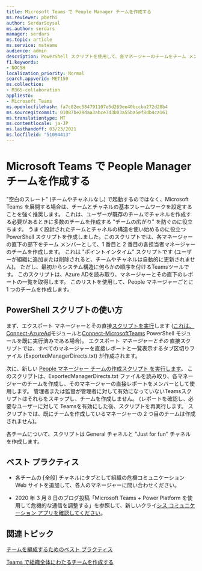```yaml
---
title: Microsoft Teams で People Manager チームを作成する
ms.reviewer: pbethi
author: SerdarSoysal
ms.author: serdars
manager: serdars
ms.topic: article
ms.service: msteams
audience: admin
description: PowerShell スクリプトを使用して、各マネージャーのチームをチーム メンバーとして直接作成する方法について説明します。
f1.keywords:
- NOCSH
localization_priority: Normal
search.appverid: MET150
ms.collection:
- M365-collaboration
appliesto:
- Microsoft Teams
ms.openlocfilehash: fa7c82ec584791107e5d269ee40bccba272d20b4
ms.sourcegitcommit: 01087be29daa3abce7d3b03a55ba5ef8db4ca161
ms.translationtype: MT
ms.contentlocale: ja-JP
ms.lasthandoff: 03/23/2021
ms.locfileid: "51094413"
---
```

# <a name="create-people-manager-teams-in-microsoft-teams"></a>Microsoft Teams で People Manager チームを作成する


"空白のスレート" (チームやチャネルなし) で起動するのではなく、Microsoft Teams を展開する場合は、チームとチャネルの基本フレームワークを設定することを強く推奨します。 これは、ユーザーが既存のチームでチャネルを作成する必要があるときに多数のチームを作成する "チームの広がり" を防ぐのに役立ちます。 うまく設計されたチームとチャネルの構造を使い始めるのに役立つ PowerShell スクリプトを作成しました。このスクリプトでは、各マネージャーの直下の部下をチーム メンバーとして、1 番目と 2 番目の各担当者マネージャーのチームを作成します。 これは "ポイントインタイム" スクリプトです (ユーザーが組織に追加または削除されると、チームやチャネルは自動的に更新されません)。 ただし、最初からシステム構造に何らかの順序を付けるTeamsツールです。 このスクリプトは、Azure ADを読み取り、マネージャーとその直下のレポートの一覧を取得します。 このリストを使用して、People マネージャーごとに 1 つのチームを作成します。 

## <a name="how-to-use-the-powershell-script"></a>PowerShell スクリプトの使い方 

まず、エクスポート マネージャーとその直接[スクリプトを実行](scripts/powershell-script-create-teams-from-managers-export-managers.md)します ([これは、Connect-AzureAd](/powershell/module/azuread/connect-azuread?view=azureadps-2.0)モジュールと[Connect-MicrosoftTeams](/powershell/module/teams/connect-microsoftteams?view=teams-ps) PowerShell モジュールを既に実行済みである場合)。 エクスポート *マネージャーとその* 直接スクリプトでは、すべてのマネージャーを直接レポートと一覧表示するタブ区切りファイル (ExportedManagerDirects.txt) が作成されます。 

次に、新しい [People マネージャー チームの作成スクリプト を実行します](scripts/powershell-script-create-teams-from-managers-new-teams.md)。 このスクリプトは、ExportedManagerDirects.txt ファイルを読み取り、各マネージャーのチームを作成し、そのマネージャーの直接レポートをメンバーとして使用します。 管理者または監督が管理者に対して有効になっていないTeamsスクリプトはそれらをスキップし、チームを作成しません。 (レポートを確認し、必要なユーザーに対して Teamsを有効にした後、スクリプトを再実行します。 スクリプトでは、既にチームを作成しているマネージャーの 2 つ目のチームは作成されません)。

各チームについて、スクリプトは General チャネルと "Just for fun" チャネルを作成します。 

## <a name="best-practices"></a>ベスト プラクティス

- 各チームの [全般] チャネルにタブとして組織の危機コミュニケーション Web サイトを追加して、各人のマネージャーに問い合わせください。 

- 2020 年 3 月 8 日のブログ投稿「Microsoft Teams + Power Platform を使用して危機的な通信を調整する」を参照して、新しいクライ[シス コミュニケーション アプリを確認してください](https://techcommunity.microsoft.com/t5/microsoft-teams-blog/coordinate-crisis-communications-using-microsoft-teams-power/ba-p/1216715)。

## <a name="related-topics"></a>関連トピック

[チームを編成するためのベスト プラクティス](best-practices-organizing.md)

[Teams で組織全体にわたるチームを作成する](create-an-org-wide-team.md)